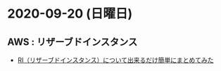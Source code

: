 # 2020-09-20 (日曜日)

## AWS : リザーブドインスタンス

- [RI（リザーブドインスタンス）について出来るだけ簡単にまとめてみた](https://dev.classmethod.jp/articles/ri-2017-11/)
